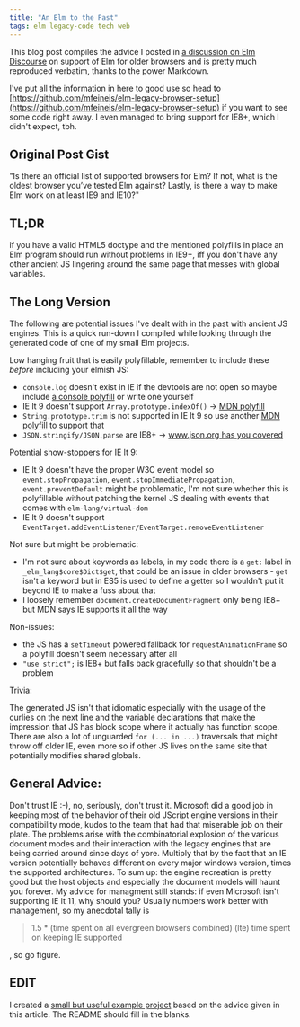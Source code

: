 ```yaml
---
title: "An Elm to the Past"
tags: elm legacy-code tech web
---
```


This blog post compiles the advice I posted in
[a discussion on Elm Discourse](https://discourse.elm-lang.org/t/elm-support-for-older-browsers-ie-9-10/744/6)
on support of Elm for older browsers and is pretty much reproduced verbatim, thanks to the power Markdown.

I've put all the information in here to good use so head to
[https://github.com/mfeineis/elm-legacy-browser-setup](https://github.com/mfeineis/elm-legacy-browser-setup)
if you want to see some code right away. I even managed to bring support for IE8+, which I didn't expect, tbh.

## Original Post Gist

"Is there an official list of supported browsers for Elm? If not, what is the oldest browser you’ve tested Elm against? Lastly, is there a way to make Elm work on at least IE9 and IE10?"

## TL;DR

if you have a valid HTML5 doctype and the mentioned polyfills in place an Elm program should run without problems in IE9+, iff you don't have any other ancient JS lingering around the same page that messes with global variables.

## The Long Version
The following are potential issues I've dealt with in the past with ancient JS engines. This is a quick run-down I compiled while looking through the generated code of one of my small Elm projects.

Low hanging fruit that is easily polyfillable, remember to include these *before* including your elmish JS:

* `console.log` doesn't exist in IE if the devtools are not open so maybe include [a console polyfill](https://github.com/paulmillr/console-polyfill) or write one yourself
* IE lt 9 doesn't support `Array.prototype.indexOf()` -> [MDN polyfill](https://developer.mozilla.org/en-US/docs/Web/JavaScript/Reference/Global_Objects/Array/indexOf)
* `String.prototype.trim` is not supported in IE lt 9 so use another [MDN polyfill](https://developer.mozilla.org/en-US/docs/Web/JavaScript/Reference/Global_Objects/String/trim) to support that
* `JSON.stringify/JSON.parse` are IE8+ -> [www.json.org has you covered](https://www.json.org/)

Potential show-stoppers for IE lt 9:

* IE lt 9 doesn't have the proper W3C event model so `event.stopPropagation`, `event.stopImmediatePropagation`, `event.preventDefault` might be problematic, I'm not sure whether this is polyfillable without patching the kernel JS dealing with events that comes with `elm-lang/virtual-dom`
* IE lt 9 doesn't support `EventTarget.addEventListener/EventTarget.removeEventListener`

Not sure but might be problematic:

* I'm not sure about keywords as labels, in my code there is a `get:` label in `_elm_lang$core$Dict$get`, that could be an issue in older browsers - `get` isn't a keyword but in ES5 is used to define a getter so I wouldn't put it beyond IE to make a fuss about that
* I loosely remember `document.createDocumentFragment` only being IE8+ but MDN says IE supports it all the way

Non-issues:

* the JS has a `setTimeout` powered fallback for `requestAnimationFrame` so a polyfill doesn't seem necessary after all
* `"use strict";` is IE8+ but falls back gracefully so that shouldn't be a problem

Trivia:

The generated JS isn't that idiomatic especially with the usage of the curlies on the next line and the variable declarations that make the impression that JS has block scope where it actually has function scope. There are also a lot of unguarded `for (... in ...)` traversals that might throw off older IE, even more so if other JS lives on the same site that potentially modifies shared globals.

## General Advice:

Don't trust IE :-), no, seriously, don't trust it. Microsoft did a good job in keeping most of the behavior of their old JScript engine versions in their compatibility mode, kudos to the team that had that miserable job on their plate. The problems arise with the combinatorial explosion of the various document modes and their interaction with the legacy engines that are being carried around since days of yore. Multiply that by the fact that an IE version potentially behaves different on every major windows version, times the supported architectures. To sum up: the engine recreation is pretty good but the host objects and especially the document models will haunt you forever. My advice for managment still stands: if even Microsoft isn't supporting IE lt 11, why should you? Usually numbers work better with management, so my anecdotal tally is

> 1.5 * (time spent on all evergreen browsers combined) (lte) time spent on keeping IE supported

, so go figure.


## EDIT

I created a [small but useful example project](https://github.com/mfeineis/elm-legacy-browser-setup)
based on the advice given in this article. The README should fill in the blanks.
